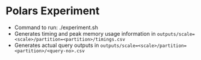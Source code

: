 # Polars Experiment

- Command to run: ./experiment.sh <scale> <partition> <num-runs>
- Generates timing and peak memory usage information in `outputs/scale=<scale>/partition=<partition>/timings.csv`
- Generates actual query outputs in `outputs/scale=<scale>/partition=<partition>/<query-no>.csv`
